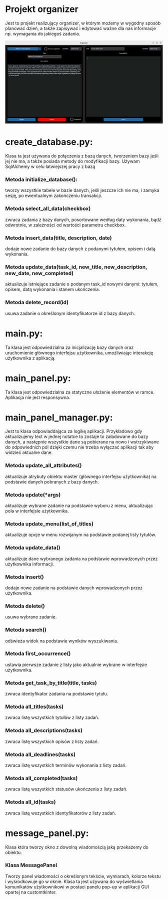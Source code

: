 
# Projekt organizer
Jest to projekt realizujący organizer, w którym możemy w wygodny sposób planować dzień, a także zapisywać i edytować ważne dla nas
informacje np. wymagania do jakiegoś zadania.

![main.png](imgs/img.png)

# create_database.py:
Klasa ta jest używana do połączenia z bazą danych, tworzeniem bazy jeśli jej nie ma, a także posiada metody do modyfikacji bazy.
Używam SqlAlchemy w celu łatwiejszej pracy z bazą
### Metoda initialize_database():
tworzy wszystkie tabele w bazie danych, jeśli jeszcze ich nie ma, i zamyka sesję, po ewentualnym zakończeniu transakcji.
### Metoda select_all_data(checkbox)
zwraca zadania z bazy danych, posortowane według daty wykonania, bądź odwrotnie, w zależności od wartości parametru checkbox.
### Metoda insert_data(title, description, date) 
dodaje nowe zadanie do bazy danych z podanymi tytułem, opisem i datą wykonania.
### Metoda update_data(task_id, new_title, new_description, new_date, new_completed)
aktualizuje istniejące zadanie o podanym task_id nowymi danymi: tytułem, opisem, datą wykonania i stanem ukończenia.
### Metoda delete_record(id)
usuwa zadanie o określonym identyfikatorze id z bazy danych.

# main.py:
Ta klasa jest odpowiedzialna za inicjalizację bazy danych oraz uruchomienie głównego interfejsu użytkownika, umożliwiając interakcję użytkownika z aplikacją.

# main_panel.py:
Ta klasa jest odpowiedzialna za statyczne ułożenie elementów w ramce. Aplikacja nie jest responsywna.

# main_panel_manager.py:
Jest to klasa odpowiaddająca za logikę aplikacji. Przykładowo gdy aktualizujemy text w jednej notatce to zostaje to załadowane
do bazy danych, a następnie wszystkie dane są pobierane na nowo i wstrzykiwane do odpowiednich pól
dzięki czemu nie trzeba wyłączać aplikacji tak aby widzieć aktualne dane. 

### Metoda update_all_attributes() 
aktualizuje atrybuty obiektu master (głównego interfejsu użytkownika) na podstawie danych pobranych z bazy danych.
### Metoda update(*args) 
aktualizuje wybrane zadanie na podstawie wyboru z menu, aktualizując pola w interfejsie użytkownika.
    
### Metoda update_menu(list_of_titles) 
aktualizuje opcje w menu rozwijanym na podstawie podanej listy tytułów.
### Metoda update_data() 
aktualizuje dane wybranego zadania na podstawie wprowadzonych przez użytkownika informacji.
### Metoda insert() 
dodaje nowe zadanie na podstawie danych wprowadzonych przez użytkownika.
### Metoda delete() 
usuwa wybrane zadanie.
### Metoda search() 
odświeża widok na podstawie wyników wyszukiwania.
### Metoda first_occurrence() 
ustawia pierwsze zadanie z listy jako aktualnie wybrane w interfejsie użytkownika.
### Metoda get_task_by_title(title, tasks) 
zwraca identyfikator zadania na podstawie tytułu.
### Metoda all_titles(tasks) 
zwraca listę wszystkich tytułów z listy zadań.
### Metoda all_descriptions(tasks) 
zwraca listę wszystkich opisów z listy zadań.
### Metoda all_deadlines(tasks) 
zwraca listę wszystkich terminów wykonania z listy zadań.
### Metoda all_completed(tasks) 
zwraca listę wszystkich statusów ukończenia z listy zadań.
### Metoda all_id(tasks) 
zwraca listę wszystkich identyfikatorów z listy zadań.

# message_panel.py:
Klasa która tworzy okno z dowolną wiadomością jaką przekażemy do obiektu.
### Klasa MessagePanel  
Tworzy panel wiadomości o określonym tekście, wymiarach, kolorze tekstu i wyśrodkowuje go w oknie. Klasa ta jest używana do wyświetlania komunikatów użytkownikowi w postaci panelu pop-up w aplikacji GUI opartej na customtkinter.